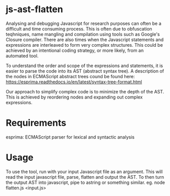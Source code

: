 # js-ast-flatten
Analysing and debugging Javascript for research purposes can often be a difficult and time consuming process.
This is often due to obfuscation teqhniques, name mangling and compilation using tools such as Google's Closure compiler.
There are also times when the Javascript statements and expressions are interleaved to form very complex structures.
This could be achieved by an intentional coding strategy, or more likely, from an automated tool.

To understand the order and scope of the expressions and statements, it is easier to parse the code into its AST (abstract syntax tree).
A description of the nodes in ECMAScript abstract trees cound be found here: https://esprima.readthedocs.io/en/latest/syntax-tree-format.html

Our approach to simplify complex code is to minimize the depth of the AST.
This is achieved by reordering nodes and expanding out complex expressions.

# Requirements
esprima: ECMAScript parser for lexical and syntactic analysis

# Usage
To use the tool, run with your input Javascript file as an argument.
This will read the input javascript file, parse, flatten and output the AST.
To then turn the output AST into javascript, pipe to astring or something similar.
eg. node flatten.js <input.js>
